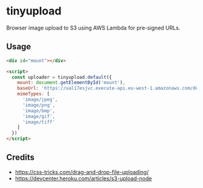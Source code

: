 # tinyupload

Browser image upload to S3 using AWS Lambda for pre-signed URLs.

## Usage 

```html
<div id="mount"></div>

<script>
  const uploader = tinyupload.default({
    mount: document.getElementById('mount'),
    baseUrl: 'https://ual17esjvc.execute-api.eu-west-1.amazonaws.com/dev/UniversalRenderImageUploadLambda',
    mimeTypes: [
      'image/jpeg',
      'image/png',
      'image/bmp',
      'image/gif',
      'image/tiff'
    ]
  })
</script>
```

## Credits

* https://css-tricks.com/drag-and-drop-file-uploading/
* https://devcenter.heroku.com/articles/s3-upload-node
